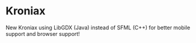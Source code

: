 # Kroniax
New Kroniax using LibGDX (Java) instead of SFML (C++) for better mobile support and browser support!
